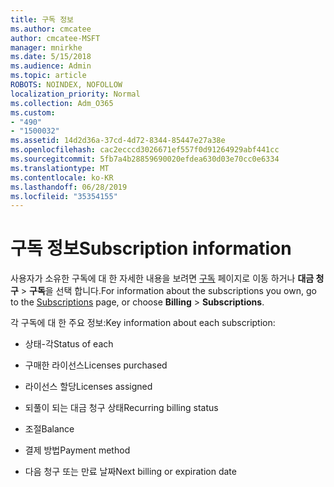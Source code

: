 ```yaml
---
title: 구독 정보
ms.author: cmcatee
author: cmcatee-MSFT
manager: mnirkhe
ms.date: 5/15/2018
ms.audience: Admin
ms.topic: article
ROBOTS: NOINDEX, NOFOLLOW
localization_priority: Normal
ms.collection: Adm_O365
ms.custom:
- "490"
- "1500032"
ms.assetid: 14d2d36a-37cd-4d72-8344-85447e27a38e
ms.openlocfilehash: cac2ecccd3026671ef557f0d91264929abf441cc
ms.sourcegitcommit: 5fb7a4b28859690020efdea630d03e70cc0e6334
ms.translationtype: MT
ms.contentlocale: ko-KR
ms.lasthandoff: 06/28/2019
ms.locfileid: "35354155"
---
```

# <a name="subscription-information"></a><span data-ttu-id="2065d-102">구독 정보</span><span class="sxs-lookup"><span data-stu-id="2065d-102">Subscription information</span></span>

<span data-ttu-id="2065d-103">사용자가 소유한 구독에 대 한 자세한 내용을 보려면 [구독](https://go.microsoft.com/fwlink/p/?linkid=842054) 페이지로 이동 하거나 **대금 청구** \> **구독**을 선택 합니다.</span><span class="sxs-lookup"><span data-stu-id="2065d-103">For information about the subscriptions you own, go to the [Subscriptions](https://go.microsoft.com/fwlink/p/?linkid=842054) page, or choose **Billing** \> **Subscriptions**.</span></span>
  
<span data-ttu-id="2065d-104">각 구독에 대 한 주요 정보:</span><span class="sxs-lookup"><span data-stu-id="2065d-104">Key information about each subscription:</span></span>
  
- <span data-ttu-id="2065d-105">상태-각</span><span class="sxs-lookup"><span data-stu-id="2065d-105">Status of each</span></span>

- <span data-ttu-id="2065d-106">구매한 라이선스</span><span class="sxs-lookup"><span data-stu-id="2065d-106">Licenses purchased</span></span>

- <span data-ttu-id="2065d-107">라이선스 할당</span><span class="sxs-lookup"><span data-stu-id="2065d-107">Licenses assigned</span></span>

- <span data-ttu-id="2065d-108">되풀이 되는 대금 청구 상태</span><span class="sxs-lookup"><span data-stu-id="2065d-108">Recurring billing status</span></span>

- <span data-ttu-id="2065d-109">조절</span><span class="sxs-lookup"><span data-stu-id="2065d-109">Balance</span></span>

- <span data-ttu-id="2065d-110">결제 방법</span><span class="sxs-lookup"><span data-stu-id="2065d-110">Payment method</span></span>

- <span data-ttu-id="2065d-111">다음 청구 또는 만료 날짜</span><span class="sxs-lookup"><span data-stu-id="2065d-111">Next billing or expiration date</span></span>

